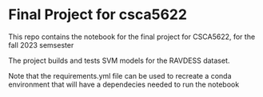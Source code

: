 # Final Project for csca5622

This repo contains the notebook for the final project for CSCA5622, for the fall 2023 semsester

The project builds and tests SVM models for the RAVDESS dataset.

Note that the requirements.yml file can be used to recreate a conda environment that will have a dependecies needed to run the notebook
